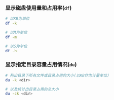 ### 显示磁盘使用量和占用率(`df`)
```bash
# 以KB为单位
df -k

# 以M为单位
df -m

# 以G为单位
df -h
```

### 显示指定目录容量占用情况(`du`)
```bash
# 列出目录下所有文件或目录占用的大小(以KB作为计量单位)
du -k <dir>

# 以及统计出目录占用的总大小
du -ck <dir>
```